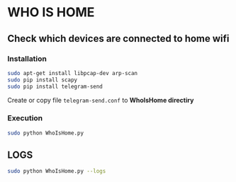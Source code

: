 # WHO IS HOME

## Check which devices are connected to home wifi

### Installation
```bash
sudo apt-get install libpcap-dev arp-scan
sudo pip install scapy
sudo pip install telegram-send
```

Create or copy file `telegram-send.conf` to **WhoIsHome directiry** 

### Execution

```bash
sudo python WhoIsHome.py
```

## LOGS

```bash
sudo python WhoIsHome.py --logs
```

